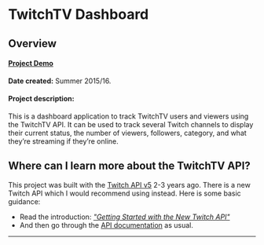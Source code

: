 TwitchTV Dashboard
================================================================================
Overview
--------------------------------------------------------------------------------

#### [Project Demo][Demo]

**Date created:** Summer 2015/16.

#### Project description:

This is a dashboard application to track TwitchTV users and viewers using the TwitchTV API. It can be used to track several Twitch channels to display their current status, the number of viewers, followers, category, and what they’re streaming if they’re online.



Where can I learn more about the TwitchTV API?
--------------------------------------------------------------------------------

This project was built with the [Twitch API v5][TwitchTV_APIv5] 2-3 years ago. There is a new Twitch API which I would recommend using instead. Here is some basic guidance:

- Read the introduction: [_"Getting Started with the New Twitch API"_ ][TwitchTV_Intro]
- And then go through the [API documentation][TwitchTV_API] as usual.

________________________________________________________________________________

[Demo]:https://codepen.io/u-ways/full/VjgPvb/
[TwitchTV_APIv5]:https://dev.twitch.tv/docs/v5/
[TwitchTV_Intro]:https://dev.twitch.tv/docs/api/
[TwitchTV_API]:https://dev.twitch.tv/docs/authentication/
